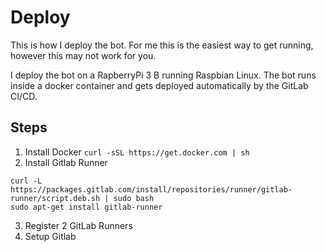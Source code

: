 # Deploy
This is how I deploy the bot. For me this is the easiest way to get
running, however this may not work for you.

I deploy the bot on a RapberryPi 3 B running Raspbian Linux. The bot runs
inside a docker container and gets deployed automatically by the 
GitLab CI/CD.

## Steps
1. Install Docker
`curl -sSL https://get.docker.com | sh`
2. Install Gitlab Runner
```
curl -L https://packages.gitlab.com/install/repositories/runner/gitlab-runner/script.deb.sh | sudo bash
sudo apt-get install gitlab-runner
```
3. Register 2 GitLab Runners
4. Setup Gitlab
